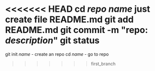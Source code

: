 <<<<<<< HEAD
cd *repo name*
just create file README.md 
git add README.md
git commit -m "repo: *description*"
git status
=======
git init *name*  - create an repo
cd *name* - go to repo
>>>>>>> first_branch
